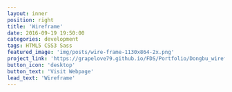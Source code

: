 ```yaml
---
layout: inner
position: right
title: 'Wireframe'
date: 2016-09-19 19:50:00
categories: development
tags: HTML5 CSS3 Sass
featured_image: 'img/posts/wire-frame-1130x864-2x.png'
project_link: 'https://grapelove79.github.io/FDS/Portfolio/Dongbu_wireframe/index.html'
button_icon: 'desktop'
button_text: 'Visit Webpage'
lead_text: 'Wireframe'
---
```

